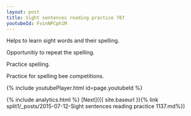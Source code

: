 ```yaml
---
layout: post
title: Sight sentences reading practice 787
youtubeId: FvinNPCph1M
---
```

 
 
Helps to learn sight words and their spelling.

Opportunitiy to repeat the spelling. 

Practice spelling. 
 
Practice for spelling bee competitions. 
 
{% include youtubePlayer.html id=page.youtubeId %}
 
 
{% include analytics.html %} 
[Next]({{ site.baseurl }}{% link  split1/_posts/2015-07-12-Sight sentences reading practice 1137.md%})
 
